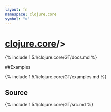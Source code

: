 ```yaml
---
layout: fn
namespace: clojure.core
symbol: ">"
---
```


# [clojure.core](../)/>

{% include 1.5.1/clojure.core/GT/docs.md %}

##Examples

{% include 1.5.1/clojure.core/GT/examples.md %}
## Source
{% include 1.5.1/clojure.core/GT/src.md %}

